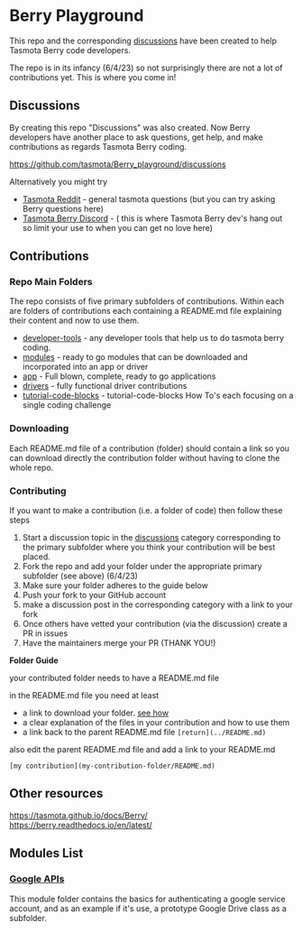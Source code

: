 # Berry Playground

This repo and the corresponding [discussions](https://github.com/tasmota/Berry_playground/discussions) have been created to help Tasmota Berry code developers.

The repo is in its infancy (6/4/23) so not surprisingly there are not a lot of contributions yet.  This is where you come in!

## Discussions

By creating this repo "Discussions" was also created.  Now Berry developers have another place to ask questions, get help, and make contributions as regards Tasmota Berry coding.

https://github.com/tasmota/Berry_playground/discussions


Alternatively you might try

* [Tasmota Reddit](https://www.reddit.com/r/tasmota/) - general tasmota questions (but you can try asking Berry questions here)
* [Tasmota Berry Discord](https://discord.gg/PsAnzqZT) - ( this is where Tasmota Berry dev's hang out so limit your use to when you can get no love here)


## Contributions

### Repo Main Folders

The repo consists of five primary subfolders of contributions.  Within each are folders of contributions each containing a README.md file explaining their content and now to use them.

* [developer-tools](developer-tools/README.md)  -  any developer tools that help us to do tasmota berry coding.
* [modules](modules/README.md) -  ready to go modules that can be downloaded and incorporated into an app or driver
* [app](apps/readme.md)  -  Full blown, complete, ready to go applications
* [drivers](drivers/readme.md)  - fully functional driver contributions      
* [tutorial-code-blocks](tutorial-code-blocks) - tutorial-code-blocks How To's each focusing on a single coding challenge

### Downloading 

Each README.md file of a contribution (folder) should contain a link so you can download directly the contribution folder without having to clone the whole repo.  

### Contributing

If you want to make a contribution (i.e. a folder of code) then follow these steps

1. Start a discussion topic in the [discussions](https://github.com/tasmota/Berry_playground/discussions) category corresponding to the primary subfolder where you think your contribution will be best placed.
2. Fork the repo and add your folder under the appropriate primary subfolder (see above)  (6/4/23)
3. Make sure your folder adheres to the guide below
4. Push your fork to your GitHub account
5. make a discussion post in the corresponding category with a link to your fork
6. Once others have vetted your contribution (via the discussion) create a PR in issues
7. Have the maintainers merge your PR (THANK YOU!) 

**Folder Guide**

your contributed folder needs to have a README.md file
  
  in the README.md file you need at least
  
  * a link to download your folder.  [see how](https://github.com/tasmota/Berry_playground/discussions/13)
  * a clear explanation of the files in your contribution and how to use them
  * a link back to the parent README.md file  `[return](../README.md)`

also edit the parent README.md file and add a link to your README.md

`[my contribution](my-contribution-folder/README.md)`


## Other resources

https://tasmota.github.io/docs/Berry/  
https://berry.readthedocs.io/en/latest/


## Modules List

### [Google APIs](./googleapis)
This module folder contains the basics for authenticating a google service account, and as an example if it's use, a prototype Google Drive class as a subfolder. 


